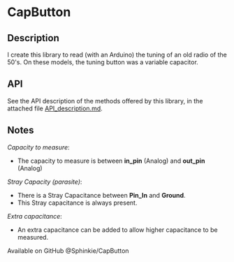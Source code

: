# CapButton

## Description
I create this library to read (with an Arduino) the tuning of an old radio of the 50's.
On these models, the tuning button was a variable capacitor.

## API
See the API description of the methods offered by this library, in the attached file [API_description.md](API_description.md).

## Notes
_Capacity to measure_:
* The capacity to measure is between **in_pin** (Analog) and **out_pin** (Analog)  

_Stray Capacity (parasite)_:
* There is a Stray Capacitance between **Pin_In** and **Ground**.
* This Stray capacitance is always present. 

_Extra capacitance_:
* An extra capacitance can be added to allow higher capacitance to be measured.


Available on GitHub @Sphinkie/CapButton
